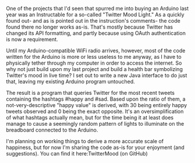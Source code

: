 One of the projects that I'd seen that spurred me into buying an Arduino last year was an Instructable for a so-called "Twitter Mood Light." As a quickly found out- and as is pointed out in the instruction's comments- the code found there no longer works as-is. That's mostly because Twitter has changed its API formatting, and partly because using OAuth authentication is now a requirement.

Until my Arduino-compatible WiFi radio arrives, however, most of the code written for the Arduino is more or less useless to me anyway, as I have to physically tether through my computer in order to access the internet. So why not just build upon my last project and build a health bar symbolizing Twitter's mood in live time? I set out to write a new Java interface to do just that, leaving my existing Arduino program untouched.

The result is a program that queries Twitter for the most recent tweets containing the hashtags #happy and #sad. Based upon the ratio of them, a not-very-descriptive "happy value" is derived, with 30 being entirely happy tweets observed and 0 being the exact opposite. It's an oversimplification of what hashtags actually mean, but for the time being it at least does manage to cause a seemingly random pattern of lights to illuminate on the breadboard connected to the Arduino.

I'm planning on working things to derive a more accurate scale of happiness, but for now I'm sharing the code as-is for your enjoyment (and suggestions). You can find it here:TwitterMood (on GitHub)